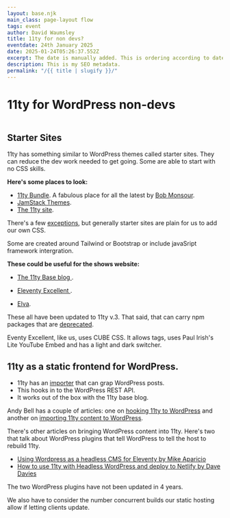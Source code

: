 ```yaml
---
layout: base.njk
main_class: page-layout flow
tags: event
author: David Waumsley
title: 11ty for non devs?
eventdate: 24th January 2025
date: 2025-01-24T05:26:37.552Z
excerpt: The date is manually added. This is ordering according to date created.
description: This is my SEO metadata.
permalink: "/{{ title | slugify }}/"
---
```


<h1 class=" popout sidelines" >11ty for WordPress non-devs</h1>

<img class=" popout" src="https://picsum.photos/id/1/1920/500" alt="">
 

## Starter Sites

11ty has something similar to WordPress themes called starter sites. They can reduce the dev work needed to get going. Some are able to start with no CSS skills.

**Here's some places to look:**

- [11ty Bundle](https://11tybundle.dev/starters/). A fabulous place for all the latest by [Bob Monsour](https://bobmonsour.com/).
- [JamStack Themes](https://jamstackthemes.dev/#ssg=eleventy).
- [The 11ty site](https://www.11ty.dev/docs/starter/).

There's a few [exceptions](https://github.com/CloudCannon/campus-spark-bookshop-template), but generally starter sites are plain for us to add our own CSS. 

 Some are created around Tailwind or Bootstrap or include javaSript framework intergration.


**These could be useful for the shows website:**

- [The 11ty Base blog ](https://github.com/11ty/eleventy-base-blog).

- [Eleventy Excellent ](https://github.com/madrilene/eleventy-excellent).

- [Elva](https://github.com/scottsweb/elva).


These all have been updated to 11ty v.3. That said, that can carry npm packages that are [deprecated]( https://www.npmjs.com/package/inflight).

Eventy Excellent, like us, uses CUBE CSS. It allows tags, uses Paul Irish's Lite YouTube Embed and has a light and dark switcher.

## 11ty as a static frontend for WordPress.

- 11ty has an [importer](https://www.11ty.dev/docs/migrate/wordpress/#use-@11ty/import) that can grap WordPress posts. 
- This hooks in to the WordPress REST API.
- It works out of the box with the 11ty base blog.

Andy Bell has a couple of articles: one on [hooking 11ty to WordPress](https://bell.bz/i-hooked-up-eleventy-to-wordpress-api/) and another on [importing 11ty content to WordPress](https://bell.bz/importing-eleventy-content-into-wordpress/).

There's other articles on bringing WordPress content into 11ty. Here's two that talk about WordPress plugins that tell WordPress to tell the host to rebuild 11ty.

- [Using Wordpress as a headless CMS for Eleventy by Mike Aparicio](https://www.mikeaparicio.com/posts/2023-11-07-using-wordpress-as-a-headless-cms-for-eleventy/)
- [How to use 11ty with Headless WordPress and deploy to Netlify by Dave Davies](https://davedavies.dev/post/how-to-use-11ty-with-headless-wordpress/)

The two WordPress plugins have not been updated in 4 years.

We also have to consider the number concurrent builds our static hosting allow if letting clients update.





